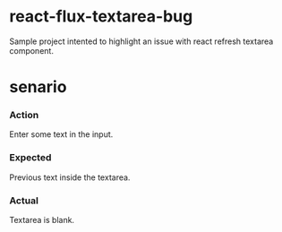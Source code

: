 # react-flux-textarea-bug
Sample project intented to highlight an issue with react refresh textarea component.

# senario

### Action
Enter some text in the input.

### Expected
Previous text inside the textarea.

### Actual
Textarea is blank.
